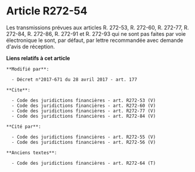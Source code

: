 # Article R272-54

Les transmissions prévues aux articles R. 272-53, R. 272-60, R. 272-77, R. 272-84, R. 272-86, R. 272-91 et R. 272-93 qui ne
sont pas faites par voie électronique le sont, par défaut, par lettre recommandée avec demande d'avis de réception.

**Liens relatifs à cet article**

	**Modifié par**:

	  - Décret n°2017-671 du 28 avril 2017 - art. 177

	**Cite**:

	  - Code des juridictions financières - art. R272-53 (V)
	  - Code des juridictions financières - art. R272-60 (V)
	  - Code des juridictions financières - art. R272-77 (V)
	  - Code des juridictions financières - art. R272-84 (V)

	**Cité par**:

	  - Code des juridictions financières - art. R272-55 (V)
	  - Code des juridictions financières - art. R272-56 (V)

	**Anciens textes**:

	  - Code des juridictions financières - art. R272-64 (T)
